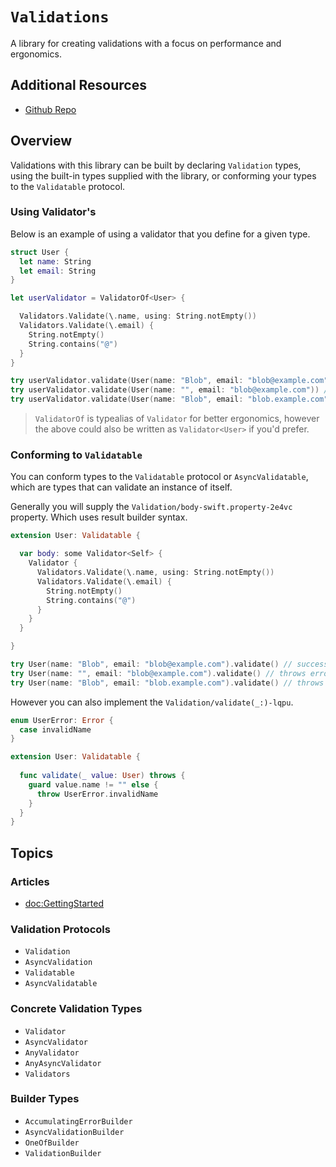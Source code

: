 # ``Validations``

A library for creating validations with a focus on performance and ergonomics.

## Additional Resources
- [Github Repo](https://github.com/m-housh/swift-validation-builder)

## Overview

Validations with this library can be built by declaring ``Validation`` types, using the built-in
types supplied with the library, or conforming your types to the ``Validatable`` protocol.

### Using Validator's

Below is an example of using a validator that you define for a given type.

```swift
struct User { 
  let name: String
  let email: String
}

let userValidator = ValidatorOf<User> {  

  Validators.Validate(\.name, using: String.notEmpty())
  Validators.Validate(\.email) { 
    String.notEmpty()
    String.contains("@")
  }
}

try userValidator.validate(User(name: "Blob", email: "blob@example.com")) // success.
try userValidator.validate(User(name: "", email: "blob@example.com")) // throws error.
try userValidator.validate(User(name: "Blob", email: "blob.example.com")) // throws error.

```

>  ``ValidatorOf`` is typealias of ``Validator`` for better ergonomics,
>  however the above could also be written as `Validator<User>` if
>  you'd prefer.

### Conforming to `Validatable`

You can conform types to the ``Validatable`` protocol or ``AsyncValidatable``, 
which are types that can validate an instance of itself.

Generally you will supply the ``Validation/body-swift.property-2e4vc`` property.  Which uses
result builder syntax.

```swift
extension User: Validatable { 

  var body: some Validator<Self> { 
    Validator { 
      Validators.Validate(\.name, using: String.notEmpty())
      Validators.Validate(\.email) { 
        String.notEmpty()
        String.contains("@")
      }
    }
  }

}

try User(name: "Blob", email: "blob@example.com").validate() // success.
try User(name: "", email: "blob@example.com").validate() // throws error.
try User(name: "Blob", email: "blob.example.com").validate() // throws error.
```

However you can also implement the ``Validation/validate(_:)-lqpu``.

```swift
enum UserError: Error { 
  case invalidName
}

extension User: Validatable { 
  
  func validate(_ value: User) throws { 
    guard value.name != "" else {  
      throw UserError.invalidName
    }
  }
}

```

## Topics

### Articles

* <doc:GettingStarted>

### Validation Protocols

* ``Validation``
* ``AsyncValidation``
* ``Validatable``
* ``AsyncValidatable``

### Concrete Validation Types

* ``Validator``
* ``AsyncValidator``
* ``AnyValidator``
* ``AnyAsyncValidator``
* ``Validators``

### Builder Types

* ``AccumulatingErrorBuilder``
* ``AsyncValidationBuilder``
* ``OneOfBuilder``
* ``ValidationBuilder``
